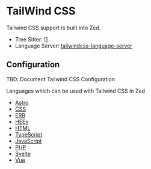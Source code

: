 # TailWind CSS

Tailwind CSS support is built into Zed.

- Tree Sitter: []
- Language Server: [tailwindcss-language-server](https://github.com/tailwindlabs/tailwindcss-intellisense)

## Configuration

TBD: Document Tailwind CSS Configuration

Languages which can be used with Tailwind CSS in Zed

- [Astro](./astro.md)
- [CSS](./css.md)
- [ERB](./ruby#ERB.md)
- [HEEx](./elixir#HEEx.md)
- [HTML](./html.md)
- [TypeScript](./typescript.md)
- [JavaScript](./javascript.md)
- [PHP](./php.md)
- [Svelte](./svelte.md)
- [Vue](./vue.md)
